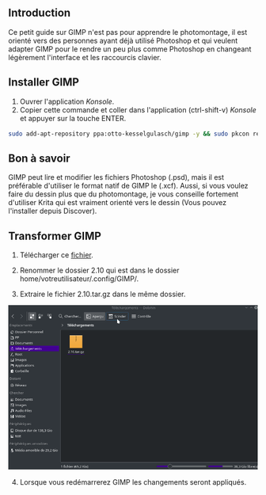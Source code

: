 ## Introduction
Ce petit guide sur GIMP n'est pas pour apprendre le photomontage, il est orienté vers des personnes ayant déjà utilisé Photoshop et qui veulent adapter GIMP pour le rendre un peu plus comme Photoshop en changeant légèrement l'interface et les raccourcis clavier.

## Installer GIMP
1. Ouvrer l'application _Konsole_.
2. Copier cette commande et coller dans l'application (ctrl-shift-v) _Konsole_ et appuyer sur la touche ENTER.
``` bash
sudo add-apt-repository ppa:otto-kesselgulasch/gimp -y && sudo pkcon refresh && sudo apt install gimp
```

## Bon à savoir
GIMP peut lire et modifier les fichiers Photoshop (.psd), mais il est préférable d'utiliser le format natif de GIMP le (.xcf). Aussi, si vous voulez faire du dessin plus que du photomontage, je vous conseille fortement d'utiliser Krita qui est vraiment orienté vers le dessin (Vous pouvez l'installer depuis Discover).

## Transformer GIMP
1. Télécharger ce <a href="./4/2.10.tar.gz" download>fichier</a>.

2. Renommer le dossier 2.10 qui est dans le dossier home/votreutilisateur/.config/GIMP/.

3. Extraire le fichier 2.10.tar.gz dans le même dossier.


![Procédure en gif](../4/image/gimp.gif)

4. Lorsque vous redémarrerez GIMP les changements seront appliqués.
